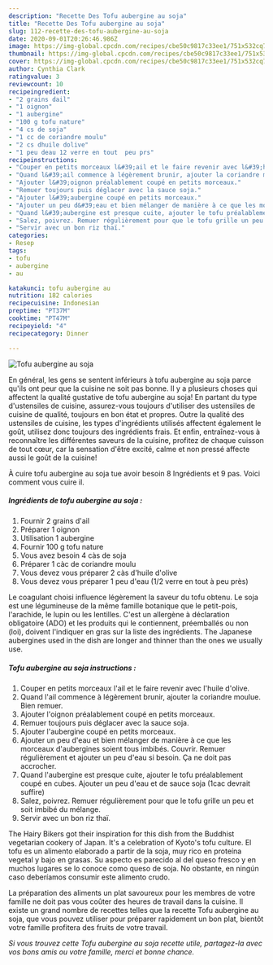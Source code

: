 ```yaml
---
description: "Recette Des Tofu aubergine au soja"
title: "Recette Des Tofu aubergine au soja"
slug: 112-recette-des-tofu-aubergine-au-soja
date: 2020-09-01T20:26:46.986Z
image: https://img-global.cpcdn.com/recipes/cbe50c9817c33ee1/751x532cq70/tofu-aubergine-au-soja-photo-principale-de-la-recette.jpg
thumbnail: https://img-global.cpcdn.com/recipes/cbe50c9817c33ee1/751x532cq70/tofu-aubergine-au-soja-photo-principale-de-la-recette.jpg
cover: https://img-global.cpcdn.com/recipes/cbe50c9817c33ee1/751x532cq70/tofu-aubergine-au-soja-photo-principale-de-la-recette.jpg
author: Cynthia Clark
ratingvalue: 3
reviewcount: 10
recipeingredient:
- "2 grains dail"
- "1 oignon"
- "1 aubergine"
- "100 g tofu nature"
- "4 cs de soja"
- "1 cc de coriandre moulu"
- "2 cs dhuile dolive"
- "1 peu deau 12 verre en tout  peu prs"
recipeinstructions:
- "Couper en petits morceaux l&#39;ail et le faire revenir avec l&#39;huile d&#39;olive."
- "Quand l&#39;ail commence à légèrement brunir, ajouter la coriandre moulue. Bien remuer."
- "Ajouter l&#39;oignon préalablement coupé en petits morceaux."
- "Remuer toujours puis déglacer avec la sauce soja."
- "Ajouter l&#39;aubergine coupé en petits morceaux."
- "Ajouter un peu d&#39;eau et bien mélanger de manière à ce que les morceaux d&#39;aubergines soient tous imbibés. Couvrir. Remuer régulièrement et ajouter un peu d&#39;eau si besoin. Ça ne doit pas accrocher."
- "Quand l&#39;aubergine est presque cuite, ajouter le tofu préalablement coupé en cubes. Ajouter un peu d&#39;eau et de sauce soja (1cac devrait suffire)"
- "Salez, poivrez. Remuer régulièrement pour que le tofu grille un peu et soit imbibé du mélange."
- "Servir avec un bon riz thaï."
categories:
- Resep
tags:
- tofu
- aubergine
- au

katakunci: tofu aubergine au 
nutrition: 182 calories
recipecuisine: Indonesian
preptime: "PT37M"
cooktime: "PT47M"
recipeyield: "4"
recipecategory: Dinner

---
```



![Tofu aubergine au soja](https://img-global.cpcdn.com/recipes/cbe50c9817c33ee1/751x532cq70/tofu-aubergine-au-soja-photo-principale-de-la-recette.jpg)

En général, les gens se sentent inférieurs à tofu aubergine au soja parce qu'ils ont peur que la cuisine ne soit pas bonne. Il y a plusieurs choses qui affectent la qualité gustative de tofu aubergine au soja! En partant du type d'ustensiles de cuisine, assurez-vous toujours d'utiliser des ustensiles de cuisine de qualité, toujours en bon état et propres. Outre la qualité des ustensiles de cuisine, les types d'ingrédients utilisés affectent également le goût, utilisez donc toujours des ingrédients frais. Et enfin, entraînez-vous à reconnaître les différentes saveurs de la cuisine, profitez de chaque cuisson de tout cœur, car la sensation d'être excité, calme et non pressé affecte aussi le goût de la cuisine!

<!--inarticleads1-->

À cuire tofu aubergine au soja tue avoir besoin 8 Ingrédients et 9 pas. Voici comment vous cuire il.

##### Ingrédients de tofu aubergine au soja :

1. Fournir 2 grains d&#39;ail
1. Préparer 1 oignon
1. Utilisation 1 aubergine
1. Fournir 100 g tofu nature
1. Vous avez besoin 4 càs de soja
1. Préparer 1 càc de coriandre moulu
1. Vous devez vous préparer 2 càs d&#39;huile d&#39;olive
1. Vous devez vous préparer 1 peu d&#39;eau (1/2 verre en tout à peu près)


Le coagulant choisi influence légèrement la saveur du tofu obtenu. Le soja est une légumineuse de la même famille botanique que le petit-pois, l&#39;arachide, le lupin ou les lentilles. C&#39;est un allergène à déclaration obligatoire (ADO) et les produits qui le contiennent, préemballés ou non (loi), doivent l&#39;indiquer en gras sur la liste des ingrédients. The Japanese aubergines used in the dish are longer and thinner than the ones we usually use. 

<!--inarticleads2-->

##### Tofu aubergine au soja instructions :

1. Couper en petits morceaux l&#39;ail et le faire revenir avec l&#39;huile d&#39;olive.
1. Quand l&#39;ail commence à légèrement brunir, ajouter la coriandre moulue. Bien remuer.
1. Ajouter l&#39;oignon préalablement coupé en petits morceaux.
1. Remuer toujours puis déglacer avec la sauce soja.
1. Ajouter l&#39;aubergine coupé en petits morceaux.
1. Ajouter un peu d&#39;eau et bien mélanger de manière à ce que les morceaux d&#39;aubergines soient tous imbibés. Couvrir. Remuer régulièrement et ajouter un peu d&#39;eau si besoin. Ça ne doit pas accrocher.
1. Quand l&#39;aubergine est presque cuite, ajouter le tofu préalablement coupé en cubes. Ajouter un peu d&#39;eau et de sauce soja (1cac devrait suffire)
1. Salez, poivrez. Remuer régulièrement pour que le tofu grille un peu et soit imbibé du mélange.
1. Servir avec un bon riz thaï.


The Hairy Bikers got their inspiration for this dish from the Buddhist vegetarian cookery of Japan. It&#39;s a celebration of Kyoto&#39;s tofu culture. El tofu es un alimento elaborado a partir de la soja, muy rico en proteína vegetal y bajo en grasas. Su aspecto es parecido al del queso fresco y en muchos lugares se lo conoce como queso de soja. No obstante, en ningún caso deberíamos consumir este alimento crudo. 

<!--inarticleads1-->

<p>
La préparation des aliments un plat savoureux pour les membres de votre famille ne doit pas vous coûter des heures de travail dans la cuisine. Il existe un grand nombre de recettes telles que la recette Tofu aubergine au soja, que vous pouvez utiliser pour préparer rapidement un bon plat, bientôt votre famille profitera des fruits de votre travail.
</p>

<p>
<i>Si vous trouvez cette Tofu aubergine au soja recette utile, partagez-la avec vos bons amis ou votre famille, merci et bonne chance.</i>
</p>
